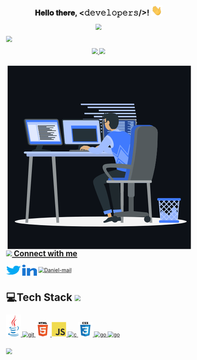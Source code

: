 <div align="center" style type ="text/css">

   ## 𝐇𝐞𝐥𝐥𝐨 𝐭𝐡𝐞𝐫𝐞, <𝚍𝚎𝚟𝚎𝚕𝚘𝚙𝚎𝚛𝚜/>! <img src="https://github.com/ABSphreak/ABSphreak/blob/master/gifs/Hi.gif" width="30px">

</div>

<div align="center">      <img src="https://lh3.googleusercontent.com/UJni5EK_TlSFGtND0Fu4uj99JJdU1vBrxrGmd-v_4Krd-gljBtrzBlQam79BZoajrb1EHZA0qcj_B52-RKiUgL8NEKYhUj3pIP-GuU5bLq3PfE9nT49I7GOywqNuyGeqh-Qy_gzADEQDno4C9qYNnqFfp762Ndd2xR28K3t2SshUVoB6cKYWv5K7aq-Z6pd-fEThrNhGoq4Feof6ZR59taCBxPq8eTjieYKUznltu52b7kaMhmXg2B0yqrb4LbNld5Hc0oY93yjoH3YR5vBh6EuZHlqYdHmUPY9LsEiFSfpzxovPChcTgaVqZ33gWiXBhi9L1CkMfjvzMBRRn_jpwdfoluzfLFJognn7JwvHO_Fh03tOtdk2Frh-oPAkt2jDQmemwnW3wWxuwhHBTJAGTWmrJHNjaISkJxUnRWhopH224SF4dOEWSw9A51vBtu0GzdG2EA9n-I6ItjvqPIQcPac-iDKoCVkfXK8TagVWAN1_NSb5zPcMLxk3iqmcGrUDNSfI7kApI40CgPIc7pwjcI0nNOTF0E4Y8MJlqhkQ3UezXSzgzdSk8NcmNwGhLXW-nfW_CxlrIN2tZLvkQHqVw1gRsmkKUQJNIy1ARn7V-6Cm0vumDo1fZOSDeMj5iF0FYjkg7rV_9cExVkhwdXTcWAAVCbJZmHFxCxJvUsuVdMUldg7JLOyUJsfMGC0EQD49ooNNUhtfXwH86ejwUKAV-Tq_Jij7uKsTbpZozoKrwDLBzQFGg5KdW9_j_yo1pvJnDlt4Fj29GIWwiKO05I4fD3Zri8w=s800-no?authuser=0"  width="200em" ></div>

<img src="https://user-images.githubusercontent.com/73097560/115834477-dbab4500-a447-11eb-908a-139a6edaec5c.gif"></a>

<div align="center">
  <a href="https://github.com/bastosydaniel">
  <img height="140em" src="https://github-readme-stats.vercel.app/api?username=bastosydaniel&show_icons=true&theme=dark&include_all_commits=true&count_private=true"/>
  <img height="140em" src="https://github-readme-stats.vercel.app/api/top-langs/?username=bastosydaniel&layout=compact&langs_count=7&theme=dark"/>
</div>


 
  
<p><img align="right" src="https://raw.githubusercontent.com/SubhadeepZilong/SubhadeepZilong/main/icons/animation_500_kxa883sd.gif" alt="Bastosydaniel" /></p>
  
## <img src="https://media.giphy.com/media/iY8CRBdQXODJSCERIr/giphy.gif" width="30px"> Connect with me
<p align="left">
<a href="" target="blank"><img align="center" src="https://raw.githubusercontent.com/SubhadeepZilong/SubhadeepZilong/main/icons/Social/twitter.svg" alt="Daniel-twitter" height="30" width="40" /></a>
<a href="https://www.linkedin.com/in/daniel-bastos-62806320a/" target="blank"><img align="center" src="https://raw.githubusercontent.com/SubhadeepZilong/SubhadeepZilong/main/icons/Social/linked-in-alt.svg" alt="Daniel-linkedin" height="30" width="40" /></a>
<a href="mailto:bastosydaniel@gmail.com" target="blank"><img align="center" src="https://img.icons8.com/color/48/000000/gmail-new.png" alt="Daniel-mail" height="40" width="40" /></a>
</p>



# 💻Tech Stack <img src = "https://media2.giphy.com/media/QssGEmpkyEOhBCb7e1/giphy.gif?cid=ecf05e47a0n3gi1bfqntqmob8g9aid1oyj2wr3ds3mg700bl&rid=giphy.gif" width = 32px>

<p align="left"> <a href="https://www.java.com" target="_blank" rel="noreferrer"> <img src="https://raw.githubusercontent.com/devicons/devicon/master/icons/java/java-original.svg" alt="java" width="40" height="60"/> </a></a> <a href="https://git-scm.com/" target="_blank" rel="noreferrer"> <img src="https://www.vectorlogo.zone/logos/git-scm/git-scm-icon.svg" alt="git" width="40" height="40"/> </a> <a href="https://www.w3.org/html/" target="_blank" rel="noreferrer"> <img src="https://raw.githubusercontent.com/devicons/devicon/master/icons/html5/html5-original-wordmark.svg" alt="html5" width="40" height="40"/> </a> <a href="https://developer.mozilla.org/en-US/docs/Web/JavaScript" target="_blank" rel="noreferrer"> <img src="https://raw.githubusercontent.com/devicons/devicon/master/icons/javascript/javascript-original.svg" alt="javascript" width="40" height="40"/> </a> <a href="" target="_blank" rel="noreferrer"> <img src="https://cdn.jsdelivr.net/gh/devicons/devicon/icons/c/c-original.svg" alt="c" width="40" height="40"/> </a> 
<a href="https://www.w3schools.com/css/" target="_blank" rel="noreferrer"> <img src="https://raw.githubusercontent.com/devicons/devicon/master/icons/css3/css3-original-wordmark.svg" alt="css3" width="40" height="40"/> </a> 
<a href="https://go.dev/" target="_blank" rel="noreferrer"> <img src="https://cdn.jsdelivr.net/gh/devicons/devicon/icons/go/go-original-wordmark.svg" alt="go" width="40" height="50"/> </a>
<a href="https://go.dev/" target="_blank" rel="noreferrer"> <img src="https://cdn.jsdelivr.net/gh/devicons/devicon/icons/docker/docker-original-wordmark.svg" alt="go" width="40" height="50"/> </a>
</p>


##


<img src="https://user-images.githubusercontent.com/73097560/115834477-dbab4500-a447-11eb-908a-139a6edaec5c.gif"></a>

